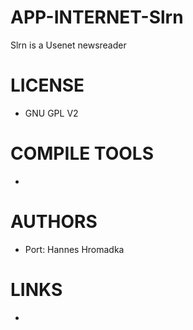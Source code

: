 APP-INTERNET-Slrn
=================

Slrn is a Usenet newsreader

LICENSE
===============
* GNU GPL V2

COMPILE TOOLS
===============
* 

AUTHORS
===============
* Port: Hannes Hromadka

LINKS
===============
* 

